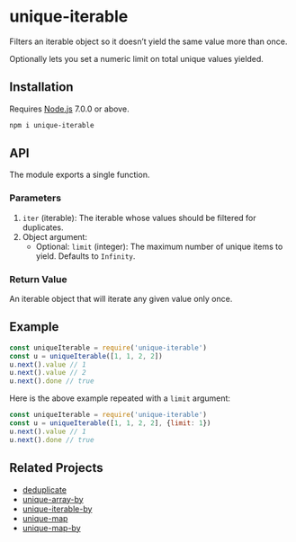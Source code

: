 # unique-iterable

Filters an iterable object so it doesn’t yield the same value more than once.

Optionally lets you set a numeric limit on total unique values yielded.

## Installation

Requires [Node.js](https://nodejs.org/) 7.0.0 or above.

```bash
npm i unique-iterable
```

## API

The module exports a single function.

### Parameters

1. `iter` (iterable): The iterable whose values should be filtered for duplicates.
2. Object argument:
    * Optional: `limit` (integer): The maximum number of unique items to yield. Defaults to `Infinity`.

### Return Value

An iterable object that will iterate any given value only once.

## Example

```javascript
const uniqueIterable = require('unique-iterable')
const u = uniqueIterable([1, 1, 2, 2])
u.next().value // 1
u.next().value // 2
u.next().done // true
```

Here is the above example repeated with a `limit` argument:

```javascript
const uniqueIterable = require('unique-iterable')
const u = uniqueIterable([1, 1, 2, 2], {limit: 1})
u.next().value // 1
u.next().done // true
```

## Related Projects

* [deduplicate](https://github.com/lamansky/deduplicate)
* [unique-array-by](https://github.com/lamansky/unique-array-by)
* [unique-iterable-by](https://github.com/lamansky/unique-iterable-by)
* [unique-map](https://github.com/lamansky/unique-map)
* [unique-map-by](https://github.com/lamansky/unique-map-by)
